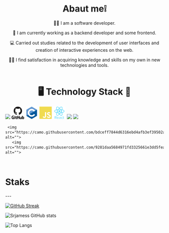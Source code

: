 <header> <h1> Abaut me❕</h1>

<!--
**Srjamess/Srjamess** is a ✨ _special_ ✨ repository because its `README.md` (this file) appears on your GitHub profile.

Here are some ideas to get you started:

- 🔭 I am currently working as a backend developer
- 🌱 I’m currently learning ...
- 👯 I’m looking to collaborate on ...
- 🤔 I’m looking for help with ...
- 💬 Ask me about ...
- 📫 How to reach me: ...
- 😄 Pronouns: ...
- ⚡ Fun fact: ...
-->
👨‍💻 I am a software developer.
<p>
🔭 I am currently working as a backend developer and some frontend.
 <p>
💻 Carried out studies related to the development of user interfaces and creation of interactive experiences on the web.
 <p>
 🏋️‍♂️ I find satisfaction in acquiring knowledge and skills on my own in new technologies and tools.
  
<br />
<br />

   <h1 align="center"> 🖥️ Technology Stack 📱  </h1> 
 
<div align="left">
    <div>
      <img src="https://camo.githubusercontent.com/6cbecd63a9a8f83ee186885c446938820ffa8304942a284ee6e1e2acb2bfd822/68747470733a2f2f696d672e736869656c64732e696f2f62616467652f6a6176612d2532334544384230302e7376673f7374796c653d666f722d7468652d6261646765266c6f676f3d6a617661266c6f676f436f6c6f723d7768697465" />
      <img src="https://github.com/devicons/devicon/blob/master/icons/github/github-original-wordmark.svg" whith="40" height="40"/>
      <img src="https://github.com/devicons/devicon/blob/master/icons/c/c-original.svg" whith="40" height="40">
      <img src="https://github.com/devicons/devicon/blob/master/icons/javascript/javascript-plain.svg" whith="40" height="40">
      <img src="https://github.com/devicons/devicon/blob/master/icons/react/react-original-wordmark.svg" whith="40" height="40" />
       <img src="https://camo.githubusercontent.com/49fbb99f92674cc6825349b154b65aaf4064aec465d61e8e1f9fb99da3d922a1/68747470733a2f2f696d672e736869656c64732e696f2f62616467652f68746d6c352d2532334533344632362e7376673f7374796c653d666f722d7468652d6261646765266c6f676f3d68746d6c35266c6f676f436f6c6f723d7768697465" />
       <img src="https://camo.githubusercontent.com/3f0e26b0951bab845a1bb9a7198ecca0da272e462921b6edd85879f3673b6927/68747470733a2f2f696d672e736869656c64732e696f2f62616467652f506f73746d616e2d4646364333373f7374796c653d666f722d7468652d6261646765266c6f676f3d706f73746d616e266c6f676f436f6c6f723d7768697465" />
       <img src="https://camo.githubusercontent.com/29e7fc6c62f61f432d3852fbfa4190ff07f397ca3bde27a8196bcd5beae3ff77/68747470733a2f2f696d672e736869656c64732e696f2f62616467652f706f7374677265732d2532333331363139322e7376673f7374796c653d666f722d7468652d6261646765266c6f676f3d706f737467726573716c266c6f676f436f6c6f723d7768697465" alt=""/>
     
     <img src="https://camo.githubusercontent.com/bdceff7844d6316ebd4afb3ef39502a89bc897b84819844c7dafb867e44d07ec/68747470733a2f2f696d672e736869656c64732e696f2f62616467652f617a7572652d2532333030373243362e7376673f7374796c653d666f722d7468652d6261646765266c6f676f3d617a7572652d6465766f7073266c6f676f436f6c6f723d7768697465" alt="">
       <img src="https://camo.githubusercontent.com/9281daa5684971fd3325661e3dd5fea86b21a902e3741a556fb636fbf0e2f3d4/68747470733a2f2f696d672e736869656c64732e696f2f62616467652f4157532d2532334646393930302e7376673f7374796c653d666f722d7468652d6261646765266c6f676f3d616d617a6f6e2d617773266c6f676f436f6c6f723d7768697465" alt="">
   
</div>
 
 <br/>
 
 <h1>Staks</h1>
 ---

[![GitHub Streak](http://github-readme-streak-stats.herokuapp.com?user=Srjamess&theme=prussian&border_radius=3.9)](https://git.io/streak-stats)
 
 ![Srjamess GitHub stats](https://github-readme-stats.vercel.app/api?username=Srjamess&show_icons=true&theme=prussian)
 
![Top Langs](https://github-readme-stats.vercel.app/api/top-langs/?username=Srjamess&layout=compact&theme=prussian)
